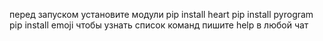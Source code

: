 перед запуском установите модули 
pip install heart
pip install pyrogram
pip install emoji
чтобы узнать список команд пишите help в любой чат

